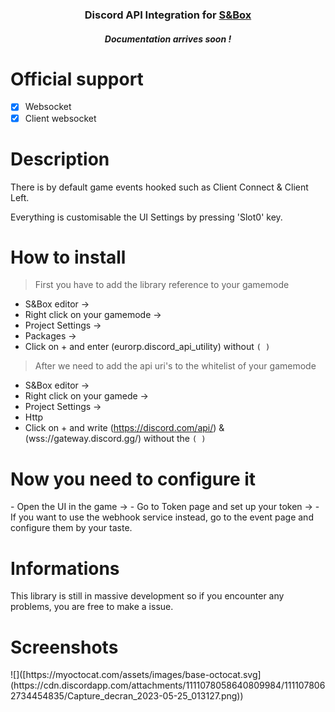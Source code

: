 <h3 align="center">Discord API Integration for <a href="https://asset.party/mbk/discord_api">S&Box</a></h3>
<h5 align="center">Documentation arrives soon !</h5>


<h1>Official support</h1>

- [x] Websocket
- [x] Client websocket

<h1>Description</h1>
There is by default game events hooked such as Client Connect & Client Left.

Everything is customisable the UI Settings by pressing 'Slot0' key.

<h1>How to install</h1>

> First you have to add the library reference to your gamemode
 - S&Box editor -> 
 - Right click on your gamemode ->
 - Project Settings -> 
 - Packages -> 
 - Click on + and enter (eurorp.discord_api_utility) without ```( )```

> After we need to add the api uri's to the whitelist of your gamemode
 - S&Box editor -> 
 - Right click on your gamede ->
 - Project Settings ->
 - Http
 - Click on + and write (https://discord.com/api/) & (wss://gateway.discord.gg/) without the ```( )```

<h1>Now you need to configure it</h1>
 - Open the UI in the game ->
 - Go to Token page and set up your token ->
 - If you want to use the webhook service instead, go to the event page and configure them by your taste.

<h1>Informations</h1>
This library is still in massive development so if you encounter any problems, you are free to make a issue.

<h1>Screenshots</h1>
![]([https://myoctocat.com/assets/images/base-octocat.svg](https://cdn.discordapp.com/attachments/1111078058640809984/1111078062734454835/Capture_decran_2023-05-25_013127.png))
